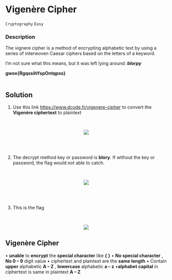 # Vigenère Cipher
`Cryptography`
`Easy`

### Description

The vignere cipher is a method of encrypting alphabetic text by using a series of interwoven Caesar ciphers based on the letters of a keyword. 

I’m not sure what this means, but it was left lying around: **_blorpy_**

**gwox{RgqssihYspOntqpxs}**
<br><br>


## Solution
1.	Use this link https://www.dcode.fr/vigenere-cipher to convert the **Vigenère ciphertext** to plaintext
<br>
<p align="center">
  <img src="https://user-images.githubusercontent.com/117136072/232742341-5f01579b-0883-47de-b43f-8b57a65add88.png">
</p>
<br><br>


2.	The decrypt method key or password is **blory**. If without the key or password, the flag would not able to catch. 
<br>
<p align="center">
  <img src="https://user-images.githubusercontent.com/117136072/232742731-5cc897be-8c5d-4459-802c-a5eb5c45d97d.png">
</p>
<br><br>

3.	This is the flag
<br>
<p align="center">
    <img src="https://user-images.githubusercontent.com/117136072/232742934-b51212c0-cf04-4c1d-b48f-91fae823de8d.png">
</p>



## Vigenère Cipher
•	**unable** to **encrypt** the **special character** like **{ }**
•	**No special character** , **No 0 – 9** digit value
•	ciphertext and plaintext are the **same length**
•	Contain **upper** alphabetic **A – Z** ,  **lowercase** alphabetic **a – z**
•**alphabet capital** in ciphertext is same in plaintext **A – Z**








